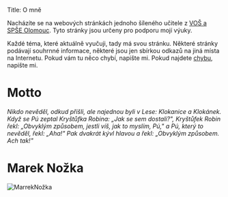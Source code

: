Title: O mně

Nacházíte se na webových stránkách jednoho šíleného 
učitele z [VOŠ a SPŠE Olomouc](https://www.spseol.cz).
Tyto stránky jsou určeny pro podporu mojí výuky.

Každé téma, které aktuálně vyučuji, tady má svou stránku.
Některé stránky podávají souhrnné informace, některé jsou jen sbírkou odkazů na
jiná místa na Internetu. Pokud vám tu něco chybí, napište mi. Pokud najdete
[chybu]({filename}/pages/chyba.md), napište mi.

Motto
==================================

*Nikdo nevěděl, odkud přišli, ale najednou byli v Lese: Klokanice a Klokánek.
Když se Pú zeptal Kryštůfka Robina: „Jak se sem dostali?", Kryštůfek Robin
řekl: „Obvyklým způsobem, jestli víš, jak to myslím, Pú," a Pú, který to
nevěděl, řekl: „Aha!" Pak dvakrát kývl hlavou a řekl: „Obvyklým způsobem. Ach
tak!"*

Marek Nožka
==================================

![MarrekNožka](https://spseol.cz/images/kontakty/nozka.jpg)
